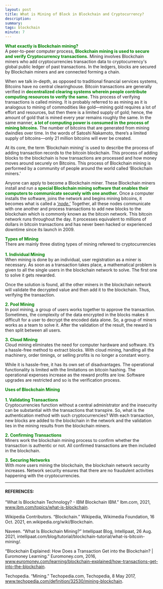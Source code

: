 ```yaml
---
layout: post
title: What is Mining of Block in Blockchain and Cryptocurrency?
description: 
summary: 
tags: blockchain
minute: 7
---
```


<b><span style="color:green">What exactly is Blockchain mining?</span></b><br>
A peer-to-peer computer process, <b><span style="color:green">Blockchain mining is used to secure and verify Cryptocurrency transactions.</span></b> Mining involves Blockchain miners who add cryptocurrencies transaction data to cryptocurrency's global public ledger of past transactions. In the ledgers, blocks are secured by Blockchain miners and are connected forming a chain.

When we talk in-depth, as opposed to traditional financial services systems, Bitcoins have no central clearinghouse. Bitcoin transactions are generally verified in <b><span style="color:green">decentralized clearing systems wherein people contribute computing resources to verify the same.</span></b> This process of verifying transactions is called mining. It is probably referred to as mining as it is analogous to mining of commodities like gold—mining gold requires a lot of effort and resources, but then there is a limited supply of gold; hence, the amount of gold that is mined every year remains roughly the same. In the same manner, <b><span style="color:green">a lot of computing power is consumed in the process of mining bitcoins.</span></b> The number of bitcoins that are generated from mining dwindles over time. In the words of Satoshi Nakamoto, there’s a limited supply of bitcoins—only 21 million bitcoins will ever be created.

At its core, the term ‘Blockchain mining’ is used to describe the process of adding transaction records to the bitcoin blockchain. This process of adding blocks to the blockchain is how transactions are processed and how money moves around securely on Bitcoins. This process of Blockchain mining is performed by a community of people around the world called ‘Blockchain miners.'

Anyone can apply to become a Blockchain miner. These Blockchain miners install and run a <b><span style="color:green">special Blockchain mining software that enables their computers to communicate securely with one another.</span></b> Once a computer installs the software, joins the network and begins mining bitcoins, it becomes what is called a *<a href="https://dhruvdoshi.github.io/blog/2019/09/01/what-is-nodes-in-blockchain">‘node.’</a>* Together, all these nodes communicate with one another and process transactions to add new blocks to the blockchain which is commonly known as the bitcoin network. This bitcoin network runs throughout the day. It processes equivalent to millions of dollars in bitcoin transactions and has never been hacked or experienced downtime since its launch in 2009.

<b><span style="color:green">Types of Mining</span></b><br>
There are mainly three disting types of mining refereed to cryptocurrencies
<br><br><b><span style="color:green">1. Individual Mining </span></b><br>
When mining is done by an individual, user registration as a miner is necessary. As soon as a transaction takes place, a mathematical problem is given to all the single users in the blockchain network to solve. The first one to solve it gets rewarded.

Once the solution is found, all the other miners in the blockchain network will validate the decrypted value and then add it to the blockchain. Thus, verifying the transaction.

<b><span style="color:green">2. Pool Mining</span></b><br>
    In pool mining, a group of users works together to approve the transaction. Sometimes, the complexity of the data encrypted in the blocks makes it difficult for a user to decrypt the encoded data alone. So, a group of miners works as a team to solve it. After the validation of the result, the reward is then split between all users.

<b><span style="color:green">3. Cloud Mining</span></b><br>
    Cloud mining eliminates the need for computer hardware and software. It’s a hassle-free method to extract blocks. With cloud mining, handling all the machinery, order timings, or selling profits is no longer a constant worry.

While it is hassle-free, it has its own set of disadvantages. The operational functionality is limited with the limitations on bitcoin hashing. The operational expenses increase as the reward profits are low. Software upgrades are restricted and so is the verification process.


<b><span style="color:green">Uses of Blockchain Mining</span></b><br>
<br><b><span style="color:green">1. Validating Transactions</span></b><br>
    Cryptocurrencies function without a central administrator and the insecurity can be substantial with the transactions that transpire. So, what is the authentication method with such cryptocurrencies? With each transaction, new blocks are added to the blockchain in the network and the validation lies in the mining results from the blockchain miners.

<b><span style="color:green">2. Confirming Transactions</span></b><br>
    Miners work the blockchain mining process to confirm whether the transaction is authentic or not. All confirmed transactions are then included in the blockchain.

<b><span style="color:green">3. Securing Networks</span></b><br>
    With more users mining the blockchain,  the blockchain network security increases. Network security ensures that there are no fraudulent activities happening with the cryptocurrencies.




---

#### REFERENCES:

“What Is Blockchain Technology? - IBM Blockchain IBM.” Ibm.com, 2021, www.ibm.com/topics/what-is-blockchain.

Wikipedia Contributors. “Blockchain.” Wikipedia, Wikimedia Foundation, 16 Oct. 2021, en.wikipedia.org/wiki/Blockchain.

Naveen. “What Is Blockchain Mining?” Intellipaat Blog, Intellipaat, 26 Aug. 2021, intellipaat.com/blog/tutorial/blockchain-tutorial/what-is-bitcoin-mining/.

“Blockchain Explained: How Does a Transaction Get into the Blockchain? | Euromoney Learning.” Euromoney.com, 2016, www.euromoney.com/learning/blockchain-explained/how-transactions-get-into-the-blockchain.

Techopedia. “Mining.” Techopedia.com, Techopedia, 8 May 2017, www.techopedia.com/definition/32530/mining-blockchain.